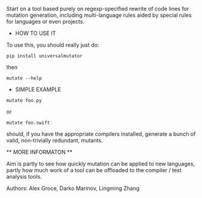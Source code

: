 Start on a tool based purely on regexp-specified rewrite of code lines for mutation generation, including
multi-language rules aided by special rules for languages or even projects.

* HOW TO USE IT

To use this, you should really just do:

`pip install universalmutator`

then

`mutate --help`

* SIMPLE EXAMPLE

`mutate foo.py`

or

`mutate foo.swift`

should, if you have the appropriate compilers installed, generate a bunch of valid, non-trivially redundant, mutants.

** MORE INFORMATON **

Aim is partly to see how quickly mutation can be applied to new languages, partly how much work of a tool can be
offloaded to the compiler / test analysis tools.

Authors:  Alex Groce, Darko Marinov, Lingming Zhang
